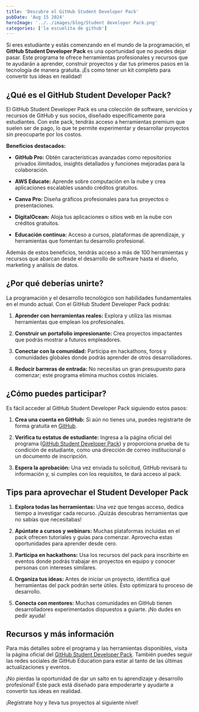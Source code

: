 ```yaml
---
title: 'Descubre el GitHub Student Developer Pack'
pubDate: 'Aug 15 2024'
heroImage: '../../images/blog/Student developer Pack.png'
categories: ['la escuelita de github']
---
```


Si eres estudiante y estás comenzando en el mundo de la programación, el
**GitHub Student Developer Pack** es una oportunidad que no puedes dejar pasar.
Este programa te ofrece herramientas profesionales y recursos que te ayudarán a
aprender, construir proyectos y dar tus primeros pasos en la tecnología de
manera gratuita. ¡Es como tener un kit completo para convertir tus ideas en
realidad!

## **¿Qué es el GitHub Student Developer Pack?**

El GitHub Student Developer Pack es una colección de software, servicios y
recursos de GitHub y sus socios, diseñado específicamente para estudiantes. Con
este pack, tendrás acceso a herramientas premium que suelen ser de pago, lo que
te permite experimentar y desarrollar proyectos sin preocuparte por los costos.

**Beneficios destacados:**

-   **GitHub Pro:** Obtén características avanzadas como repositorios privados
    ilimitados, insights detallados y funciones mejoradas para la colaboración.

-   **AWS Educate:** Aprende sobre computación en la nube y crea aplicaciones
    escalables usando créditos gratuitos.

-   **Canva Pro:** Diseña gráficos profesionales para tus proyectos o
    presentaciones.

-   **DigitalOcean:** Aloja tus aplicaciones o sitios web en la nube con
    créditos gratuitos.

-   **Educación continua:** Acceso a cursos, plataformas de aprendizaje, y
    herramientas que fomentan tu desarrollo profesional.

Además de estos beneficios, tendrás acceso a más de 100 herramientas y recursos
que abarcan desde el desarrollo de software hasta el diseño, marketing y
análisis de datos.

## **¿Por qué deberías unirte?**

La programación y el desarrollo tecnológico son habilidades fundamentales en el
mundo actual. Con el GitHub Student Developer Pack podrás:

1.  **Aprender con herramientas reales:** Explora y utiliza las mismas
    herramientas que emplean los profesionales.

2.  **Construir un portafolio impresionante:** Crea proyectos impactantes que
    podrás mostrar a futuros empleadores.

3.  **Conectar con la comunidad:** Participa en hackathons, foros y comunidades
    globales donde podrás aprender de otros desarrolladores.

4.  **Reducir barreras de entrada:** No necesitas un gran presupuesto para
    comenzar; este programa elimina muchos costos iniciales.

## **¿Cómo puedes participar?**

Es fácil acceder al GitHub Student Developer Pack siguiendo estos pasos:

1.  **Crea una cuenta en GitHub:** Si aún no tienes una, puedes registrarte de
    forma gratuita en [<u>GitHub</u>](https://github.com/).

2.  **Verifica tu estatus de estudiante:** Ingresa a la página oficial del
    programa
    ([<u>GitHub Student Developer Pack</u>](https://education.github.com/pack))
    y proporciona prueba de tu condición de estudiante, como una dirección de
    correo institucional o un documento de inscripción.

3.  **Espera la aprobación:** Una vez enviada tu solicitud, GitHub revisará tu
    información y, si cumples con los requisitos, te dará acceso al pack.

## **Tips para aprovechar el Student Developer Pack**

1.  **Explora todas las herramientas:** Una vez que tengas acceso, dedica tiempo
    a investigar cada recurso. ¡Quizás descubras herramientas que no sabías que
    necesitabas!

2.  **Apúntate a cursos y webinars:** Muchas plataformas incluidas en el pack
    ofrecen tutoriales y guías para comenzar. Aprovecha estas oportunidades para
    aprender desde cero.

3.  **Participa en hackathons:** Usa los recursos del pack para inscribirte en
    eventos donde podrás trabajar en proyectos en equipo y conocer personas con
    intereses similares.

4.  **Organiza tus ideas:** Antes de iniciar un proyecto, identifica qué
    herramientas del pack podrán serte útiles. Esto optimizará tu proceso de
    desarrollo.

5.  **Conecta con mentores:** Muchas comunidades en GitHub tienen
    desarrolladores experimentados dispuestos a guiarte. ¡No dudes en pedir
    ayuda!

## **Recursos y más información**

Para más detalles sobre el programa y las herramientas disponibles, visita la
página oficial del
[<u>GitHub Student Developer Pack</u>](https://education.github.com/pack).
También puedes seguir las redes sociales de GitHub Education para estar al tanto
de las últimas actualizaciones y eventos.

¡No pierdas la oportunidad de dar un salto en tu aprendizaje y desarrollo
profesional! Este pack está diseñado para empoderarte y ayudarte a convertir tus
ideas en realidad.

¡Regístrate hoy y lleva tus proyectos al siguiente nivel!
